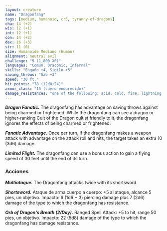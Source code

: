 ```yaml
---
layout: creature
name: "Dragonfang"
tags: [medium, humanoid, cr5, tyranny-of-dragons]
cha: 14 (+2)
wis: 12 (+1)
int: 12 (+1)
con: 14 (+2)
dex: 16 (+3)
str: 11 (0)
size: Humanoide Mediano (human)
alignment: neutral evil
challenge: "5 (1,800 XP)"
languages: "Común, Draconic, Infernal"
skills: "Engaño +4, Sigilo +5"
saving_throws: "Sab +3"
speed: "30 ft."
hit_points: "78 (12d8+24)"
armor_class: "15 (cuero endurecido)"
damage_resistances: "one of the following: acid, cold, fire, lightning or poison"
---
```


***Dragon Fanatic.*** The dragonfang has advantage on saving throws against being charmed or frightened. While the dragonfang can see a dragon or higher-ranking Cult of the Dragon cultist friendly to it, the dragonfang ignores the effects of being charmed or frightened.

***Fanatic Advantage.*** Once per turn, if the dragonfang makes a weapon attack with advantage on the attack roll and hits, the target takes an extra 10 (3d6) damage.

***Limited Flight.*** The dragonfang can use a bonus action to gain a flying speed of 30 feet until the end of its turn.

### Acciones

***Multiataque.*** The Dragonfang attacks twice with its shortsword.

***Shortsword.*** Ataque de arma cuerpo a cuerpo: +5 al ataque, alcance 5 pies, un objetivo. Impacto: 6 (1d6 + 3) piercing damage plus 7 (2d6) damage of the type to which the dragonfang has resistance.

***Orb of Dragon's Breath (2/Day).*** Ranged Spell Attack: +5 to hit, range 50 pies, un objetivo. Impacto: 22 (5d8) damage of the type to which the dragonfang has damage resistance.
